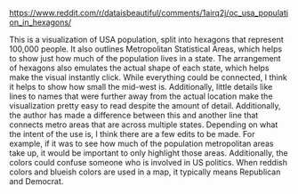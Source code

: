 https://www.reddit.com/r/dataisbeautiful/comments/1airq2j/oc_usa_population_in_hexagons/

This is a visualization of USA population, split into hexagons that represent 100,000 people. It also outlines Metropolitan Statistical Areas, which helps to show just how much of the population lives in a state. The arrangement of hexagons also emulates the actual shape of each state, which helps make the visual instantly click. While everything could be connected, I think it helps to show how small the mid-west is. Additionally, little details like lines to names that were further away from the actual location make the visualization pretty easy to read despite the amount of detail. Additionally, the author has made a difference between this and another line that connects metro areas that are across multiple states. Depending on what the intent of the use is, I think there are a few edits to be made. For example, if it was to see how much of the population metropolitan areas take up, it would be important to only highlight those areas. Additionally, the colors could confuse someone who is involved in US politics. When reddish colors and blueish colors are used in a map, it typically means Republican and Democrat.  
